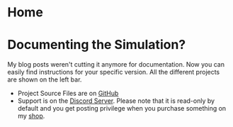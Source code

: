 # Home
# Documenting the Simulation?

My blog posts weren't cutting it anymore for documentation. Now you can easily find instructions for your specific version. All the different projects are shown on the left bar.

- Project Source Files are on [GitHub](https://github.com/kenp-io)
- Support is on the [Discord Server](https://discord.gg/TMefY68JNp). Please note that it is read-only by default and you get posting privilege when you purchase something on my [shop](https://shop.kenp.io/).